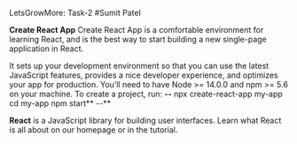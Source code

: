 LetsGrowMore:  Task-2
#Sumit Patel

**Create React App**
Create React App is a comfortable environment for learning React, and is the best way to start building a new single-page application in React.

It sets up your development environment so that you can use the latest JavaScript features, provides a nice developer experience, and optimizes your app for production. You’ll need to have Node >= 14.0.0 and npm >= 5.6 on your machine. To create a project, run:
**--** npx create-react-app my-app
cd my-app
npm start** --**

**React** is a JavaScript library for building user interfaces. Learn what React is all about on our homepage or in the tutorial.
